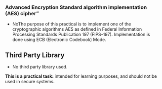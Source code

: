 ### Advanced Encryption Standard algorithm implementation (AES) cipher”
-	NoThe purpose of this practical is to implement one of the cryptographic algorithms AES as defined in Federal Information 
Processing Standards Publication 197 (FIPS-197). Implementation is done using ECB (Electronic Codebook) Mode.

## Third Party Library
-	No third party library used.

**This is a practical task:** intended for learning purposes, and should not be used in secure systems.

